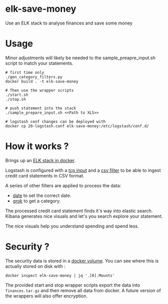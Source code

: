 # elk-save-money
Use an ELK stack to analyse finances and save some money

Usage
=====

Minor adjustments will likely be needed to the sample_preapre_input.sh script to match your
statements. 

    # first time only 
    ./gen_category_filters.py
    docker build . -t elk-save-money 
    
    # Then use the wrapper scripts
    ./start.sh
    ./stop.sh

    # push statement into the stack
    ./sample_prepare_input.sh <<Path to XLS>>

    # logstash conf changes can be deployed with
    docker cp 20-logstash.conf elk-save-money:/etc/logstash/conf.d/ 

How it works ?
==============

Brings up an [ELK stack in docker](https://elk-docker.readthedocs.io/).

Logstash is configured with a 
[tcp input](https://www.elastic.co/guide/en/logstash/current/plugins-inputs-tcp.html)
and a [csv filter](https://www.elastic.co/guide/en/logstash/current/plugins-filters-csv.html) 
to be able to ingest credit card statements in CSV format. 

A series of other filters are applied to process the data:
- [date](https://www.elastic.co/guide/en/logstash/current/plugins-filters-date.html) to set the
    correct date.
- [grok](https://www.elastic.co/guide/en/logstash/current/plugins-filters-grok.html) to get a category.

The processed credit card statement finds it's way into elastic search.
Kibana generates nice visuals and let's you search explore your statement. 

The nice visuals help you understand spending and spend less.
 
Security ?
==========

The security data is stored in a [docker volume](https://docs.docker.com/engine/tutorials/dockervolumes/).
You can see where this is actually stored on disk with :
    
    docker inspect elk-save-money | jq '.[0].Mounts'

The provided start and stop wrapper scripts export the data into `finances.tar.gz` and then remove all data
from docker.
A future version of the wrappers will also offer encryption.

